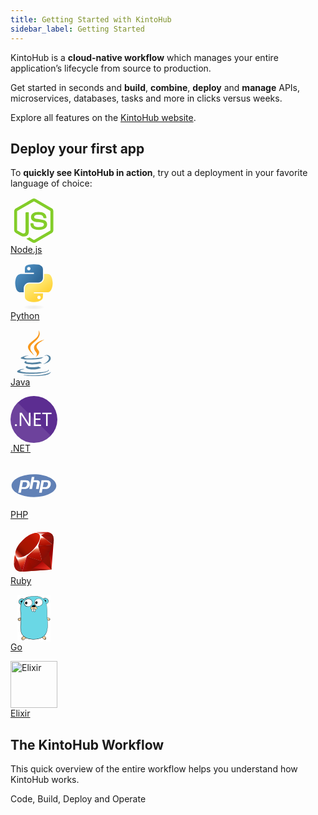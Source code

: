 ```yaml
---
title: Getting Started with KintoHub
sidebar_label: Getting Started
---
```


KintoHub is a __cloud-native workflow__ which manages your entire application’s lifecycle from source to production.

Get started in seconds and __build__, __combine__, __deploy__ and __manage__ APIs, microservices, databases, tasks and more in clicks versus weeks.

Explore all features on the [KintoHub website](https://www.kintohub.com).

## Deploy your first app

To __quickly see KintoHub in action__, try out a deployment in your favorite language of choice:

<!-- Icons from: https://konpa.github.io/devicon/ -->

[<span class="float-left-padding center"><svg viewBox="0 0 128 128" width=75 height=75>
<path fill="#83CD29" d="M112.771 30.334l-44.097-25.605c-2.781-1.584-6.402-1.584-9.205 0l-44.568 25.605c-2.87 1.651-4.901 4.754-4.901 8.073v51.142c0 3.319 2.084 6.423 4.954 8.083l11.775 6.688c5.628 2.772 7.617 2.772 10.178 2.772 8.333 0 13.093-5.039 13.093-13.828v-50.49c0-.713-.371-1.774-1.071-1.774h-5.623c-.712 0-2.306 1.061-2.306 1.773v50.49c0 3.896-3.524 7.773-10.11 4.48l-12.167-7.013c-.424-.23-.723-.693-.723-1.181v-51.142c0-.482.555-.966.982-1.213l44.424-25.561c.415-.235 1.025-.235 1.439 0l43.882 25.555c.42.253.272.722.272 1.219v51.142c0 .488.183.963-.232 1.198l-44.086 25.576c-.378.227-.847.227-1.261 0l-11.307-6.749c-.341-.198-.746-.269-1.073-.086-3.146 1.783-3.726 2.02-6.677 3.043-.726.253-1.797.692.41 1.929l14.798 8.754c1.417.82 3.027 1.246 4.647 1.246 1.642 0 3.25-.426 4.667-1.246l43.885-25.582c2.87-1.672 4.23-4.764 4.23-8.083v-51.142c0-3.319-1.36-6.414-4.229-8.073zM77.91 81.445c-11.726 0-14.309-3.235-15.17-9.066-.1-.628-.633-1.379-1.272-1.379h-5.731c-.709 0-1.279.86-1.279 1.566 0 7.466 4.059 16.512 23.453 16.512 14.039 0 22.088-5.455 22.088-15.109 0-9.572-6.467-12.084-20.082-13.886-13.762-1.819-15.16-2.738-15.16-5.962 0-2.658 1.184-6.203 11.374-6.203 9.105 0 12.461 1.954 13.842 8.091.118.577.645.991 1.24.991h5.754c.354 0 .692-.143.94-.396.24-.272.367-.613.335-.979-.891-10.568-7.912-15.493-22.112-15.493-12.631 0-20.166 5.334-20.166 14.275 0 9.698 7.497 12.378 19.622 13.577 14.505 1.422 15.633 3.542 15.633 6.395 0 4.955-3.978 7.066-13.309 7.066z"></path>
</svg>  
Node.js</span>](introduction/deploy-your-first/nodejs-app.md)

[<span class="float-left-padding center"><svg viewBox="0 0 128 128" width=75 height=75>
<linearGradient id="a" gradientUnits="userSpaceOnUse" x1="70.252" y1="1237.476" x2="170.659" y2="1151.089" gradientTransform="matrix(.563 0 0 -.568 -29.215 707.817)"><stop offset="0" stop-color="#5A9FD4"/><stop offset="1" stop-color="#306998"/></linearGradient><path fill="url(#a)" d="M63.391 1.988c-4.222.02-8.252.379-11.8 1.007-10.45 1.846-12.346 5.71-12.346 12.837v9.411h24.693v3.137h-33.961c-7.176 0-13.46 4.313-15.426 12.521-2.268 9.405-2.368 15.275 0 25.096 1.755 7.311 5.947 12.519 13.124 12.519h8.491v-11.282c0-8.151 7.051-15.34 15.426-15.34h24.665c6.866 0 12.346-5.654 12.346-12.548v-23.513c0-6.693-5.646-11.72-12.346-12.837-4.244-.706-8.645-1.027-12.866-1.008zm-13.354 7.569c2.55 0 4.634 2.117 4.634 4.721 0 2.593-2.083 4.69-4.634 4.69-2.56 0-4.633-2.097-4.633-4.69-.001-2.604 2.073-4.721 4.633-4.721z"/><linearGradient id="b" gradientUnits="userSpaceOnUse" x1="209.474" y1="1098.811" x2="173.62" y2="1149.537" gradientTransform="matrix(.563 0 0 -.568 -29.215 707.817)"><stop offset="0" stop-color="#FFD43B"/><stop offset="1" stop-color="#FFE873"/></linearGradient><path fill="url(#b)" d="M91.682 28.38v10.966c0 8.5-7.208 15.655-15.426 15.655h-24.665c-6.756 0-12.346 5.783-12.346 12.549v23.515c0 6.691 5.818 10.628 12.346 12.547 7.816 2.297 15.312 2.713 24.665 0 6.216-1.801 12.346-5.423 12.346-12.547v-9.412h-24.664v-3.138h37.012c7.176 0 9.852-5.005 12.348-12.519 2.578-7.735 2.467-15.174 0-25.096-1.774-7.145-5.161-12.521-12.348-12.521h-9.268zm-13.873 59.547c2.561 0 4.634 2.097 4.634 4.692 0 2.602-2.074 4.719-4.634 4.719-2.55 0-4.633-2.117-4.633-4.719 0-2.595 2.083-4.692 4.633-4.692z"/><radialGradient id="c" cx="1825.678" cy="444.45" r="26.743" gradientTransform="matrix(0 -.24 -1.055 0 532.979 557.576)" gradientUnits="userSpaceOnUse"><stop offset="0" stop-color="#B8B8B8" stop-opacity=".498"/><stop offset="1" stop-color="#7F7F7F" stop-opacity="0"/></radialGradient><path opacity=".444" fill="url(#c)" enable-background="new" d="M97.309 119.597c0 3.543-14.816 6.416-33.091 6.416-18.276 0-33.092-2.873-33.092-6.416 0-3.544 14.815-6.417 33.092-6.417 18.275 0 33.091 2.872 33.091 6.417z"/></svg>  
Python</span>](introduction/deploy-your-first/python-app.md)

[<span class="float-left-padding center"><svg viewBox="0 0 128 128" width=75 height=75>
<path fill="#5382A1" d="M47.617 98.12s-4.767 2.774 3.397 3.71c9.892 1.13 14.947.968 25.845-1.092 0 0 2.871 1.795 6.873 3.351-24.439 10.47-55.308-.607-36.115-5.969zM44.629 84.455s-5.348 3.959 2.823 4.805c10.567 1.091 18.91 1.18 33.354-1.6 0 0 1.993 2.025 5.132 3.131-29.542 8.64-62.446.68-41.309-6.336z"></path><path fill="#F8981D" d="M69.802 61.271c6.025 6.935-1.58 13.17-1.58 13.17s15.289-7.891 8.269-17.777c-6.559-9.215-11.587-13.792 15.635-29.58 0 .001-42.731 10.67-22.324 34.187z"></path><path fill="#5382A1" d="M102.123 108.229s3.529 2.91-3.888 5.159c-14.102 4.272-58.706 5.56-71.094.171-4.451-1.938 3.899-4.625 6.526-5.192 2.739-.593 4.303-.485 4.303-.485-4.953-3.487-32.013 6.85-13.743 9.815 49.821 8.076 90.817-3.637 77.896-9.468zM49.912 70.294s-22.686 5.389-8.033 7.348c6.188.828 18.518.638 30.011-.326 9.39-.789 18.813-2.474 18.813-2.474s-3.308 1.419-5.704 3.053c-23.042 6.061-67.544 3.238-54.731-2.958 10.832-5.239 19.644-4.643 19.644-4.643zM90.609 93.041c23.421-12.167 12.591-23.86 5.032-22.285-1.848.385-2.677.72-2.677.72s.688-1.079 2-1.543c14.953-5.255 26.451 15.503-4.823 23.725 0-.002.359-.327.468-.617z"></path><path fill="#F8981D" d="M76.491 1.587s12.968 12.976-12.303 32.923c-20.266 16.006-4.621 25.13-.007 35.559-11.831-10.673-20.509-20.07-14.688-28.815 8.548-12.834 32.229-19.059 26.998-39.667z"></path><path fill="#5382A1" d="M52.214 126.021c22.476 1.437 57-.8 57.817-11.436 0 0-1.571 4.032-18.577 7.231-19.186 3.612-42.854 3.191-56.887.874 0 .001 2.875 2.381 17.647 3.331z"></path>
</svg>  
Java</span>](introduction/deploy-your-first/java-app.md)

[<span class="float-left-padding center"><svg id="Layer_1" data-name="Layer 1" viewBox="0 0 64 64" width=75 height=75><defs><style>.cls-1{fill:#5c2d91;}.cls-2,.cls-3{fill:#fff;}.cls-2{opacity:0.1;}</style></defs><title>logo_NET</title><circle class="cls-1" cx="32" cy="32" r="32"/><path class="cls-2" d="M9.82,9A32,32,0,1,0,55,54.18Z"/><path class="cls-3" d="M7.4,41.25a1.35,1.35,0,0,1-1-.42,1.38,1.38,0,0,1-.41-1,1.4,1.4,0,0,1,.41-1,1.34,1.34,0,0,1,1-.43,1.37,1.37,0,0,1,1,.43,1.39,1.39,0,0,1,.42,1,1.37,1.37,0,0,1-.42,1A1.38,1.38,0,0,1,7.4,41.25Z"/><path class="cls-3" d="M27.27,41H24.65L15.28,26.46a6.06,6.06,0,0,1-.58-1.14h-.08a18.71,18.71,0,0,1,.1,2.5V41H12.59V22.77h2.77l9.12,14.28q.57.89.74,1.22h.05a19.29,19.29,0,0,1-.13-2.68V22.77h2.13Z"/><path class="cls-3" d="M41.69,41H32V22.77h9.24V24.7H34.18v6.06h6.58v1.92H34.18V39h7.52Z"/><path class="cls-3" d="M56,24.7H50.7V41H48.57V24.7H43.33V22.77H56Z"/></svg>  
.NET</span>](introduction/deploy-your-first/dotnet-app.md)

[<span class="float-left-padding center"><svg viewBox="0 0 128 128" width=75 height=75>
<path fill="#6181B6" d="M64 33.039c-33.74 0-61.094 13.862-61.094 30.961s27.354 30.961 61.094 30.961 61.094-13.862 61.094-30.961-27.354-30.961-61.094-30.961zm-15.897 36.993c-1.458 1.364-3.077 1.927-4.86 2.507-1.783.581-4.052.461-6.811.461h-6.253l-1.733 10h-7.301l6.515-34h14.04c4.224 0 7.305 1.215 9.242 3.432 1.937 2.217 2.519 5.364 1.747 9.337-.319 1.637-.856 3.159-1.614 4.515-.759 1.357-1.75 2.624-2.972 3.748zm21.311 2.968l2.881-14.42c.328-1.688.208-2.942-.361-3.555-.57-.614-1.782-1.025-3.635-1.025h-5.79l-3.731 19h-7.244l6.515-33h7.244l-1.732 9h6.453c4.061 0 6.861.815 8.402 2.231s2.003 3.356 1.387 6.528l-3.031 15.241h-7.358zm40.259-11.178c-.318 1.637-.856 3.133-1.613 4.488-.758 1.357-1.748 2.598-2.971 3.722-1.458 1.364-3.078 1.927-4.86 2.507-1.782.581-4.053.461-6.812.461h-6.253l-1.732 10h-7.301l6.514-34h14.041c4.224 0 7.305 1.215 9.241 3.432 1.935 2.217 2.518 5.418 1.746 9.39zM95.919 54h-5.001l-2.727 14h4.442c2.942 0 5.136-.29 6.576-1.4 1.442-1.108 2.413-2.828 2.918-5.421.484-2.491.264-4.434-.66-5.458-.925-1.024-2.774-1.721-5.548-1.721zM38.934 54h-5.002l-2.727 14h4.441c2.943 0 5.136-.29 6.577-1.4 1.441-1.108 2.413-2.828 2.917-5.421.484-2.491.264-4.434-.66-5.458s-2.772-1.721-5.546-1.721z"></path>
</svg>  
PHP</span>](introduction/deploy-your-first/php-app.md)

[<span class="float-left-padding center"><svg width=75 height=75 viewBox="-22 -22 300 300" preserveAspectRatio="xMidYMid">
    <defs>
        <linearGradient x1="84.7503645%" y1="111.399353%" x2="58.2543962%" y2="64.5837087%" id="linearGradient-1">
            <stop stop-color="#FB7655" offset="0%"></stop>
            <stop stop-color="#FB7655" offset="0%"></stop>
            <stop stop-color="#E42B1E" offset="41%"></stop>
            <stop stop-color="#990000" offset="99%"></stop>
            <stop stop-color="#990000" offset="100%"></stop>
        </linearGradient>
        <linearGradient x1="116.651024%" y1="60.8903211%" x2="1.74616041%" y2="19.2879503%" id="linearGradient-2">
            <stop stop-color="#871101" offset="0%"></stop>
            <stop stop-color="#871101" offset="0%"></stop>
            <stop stop-color="#911209" offset="99%"></stop>
            <stop stop-color="#911209" offset="100%"></stop>
        </linearGradient>
        <linearGradient x1="75.7744024%" y1="219.327131%" x2="38.9781357%" y2="7.82868176%" id="linearGradient-3">
            <stop stop-color="#871101" offset="0%"></stop>
            <stop stop-color="#871101" offset="0%"></stop>
            <stop stop-color="#911209" offset="99%"></stop>
            <stop stop-color="#911209" offset="100%"></stop>
        </linearGradient>
        <linearGradient x1="50.012428%" y1="7.23449921%" x2="66.4830414%" y2="79.1354134%" id="linearGradient-4">
            <stop stop-color="#FFFFFF" offset="0%"></stop>
            <stop stop-color="#FFFFFF" offset="0%"></stop>
            <stop stop-color="#E57252" offset="23%"></stop>
            <stop stop-color="#DE3B20" offset="46%"></stop>
            <stop stop-color="#A60003" offset="99%"></stop>
            <stop stop-color="#A60003" offset="100%"></stop>
        </linearGradient>
        <linearGradient x1="46.1741749%" y1="16.347907%" x2="49.9323342%" y2="83.0468449%" id="linearGradient-5">
            <stop stop-color="#FFFFFF" offset="0%"></stop>
            <stop stop-color="#FFFFFF" offset="0%"></stop>
            <stop stop-color="#E4714E" offset="23%"></stop>
            <stop stop-color="#BE1A0D" offset="56%"></stop>
            <stop stop-color="#A80D00" offset="99%"></stop>
            <stop stop-color="#A80D00" offset="100%"></stop>
        </linearGradient>
        <linearGradient x1="36.9653573%" y1="15.5936471%" x2="49.5282324%" y2="92.4776332%" id="linearGradient-6">
            <stop stop-color="#FFFFFF" offset="0%"></stop>
            <stop stop-color="#FFFFFF" offset="0%"></stop>
            <stop stop-color="#E46342" offset="18%"></stop>
            <stop stop-color="#C82410" offset="40%"></stop>
            <stop stop-color="#A80D00" offset="99%"></stop>
            <stop stop-color="#A80D00" offset="100%"></stop>
        </linearGradient>
        <linearGradient x1="13.6086166%" y1="58.3456855%" x2="85.7636612%" y2="-46.7167814%" id="linearGradient-7">
            <stop stop-color="#FFFFFF" offset="0%"></stop>
            <stop stop-color="#FFFFFF" offset="0%"></stop>
            <stop stop-color="#C81F11" offset="54%"></stop>
            <stop stop-color="#BF0905" offset="99%"></stop>
            <stop stop-color="#BF0905" offset="100%"></stop>
        </linearGradient>
        <linearGradient x1="27.6242038%" y1="21.1345847%" x2="50.7445145%" y2="79.0557818%" id="linearGradient-8">
            <stop stop-color="#FFFFFF" offset="0%"></stop>
            <stop stop-color="#FFFFFF" offset="0%"></stop>
            <stop stop-color="#DE4024" offset="31%"></stop>
            <stop stop-color="#BF190B" offset="99%"></stop>
            <stop stop-color="#BF190B" offset="100%"></stop>
        </linearGradient>
        <linearGradient x1="-20.6671297%" y1="122.281897%" x2="104.241521%" y2="-6.34211007%" id="linearGradient-9">
            <stop stop-color="#BD0012" offset="0%"></stop>
            <stop stop-color="#BD0012" offset="0%"></stop>
            <stop stop-color="#FFFFFF" offset="7%"></stop>
            <stop stop-color="#FFFFFF" offset="17%"></stop>
            <stop stop-color="#C82F1C" offset="27%"></stop>
            <stop stop-color="#820C01" offset="33%"></stop>
            <stop stop-color="#A31601" offset="46%"></stop>
            <stop stop-color="#B31301" offset="72%"></stop>
            <stop stop-color="#E82609" offset="99%"></stop>
            <stop stop-color="#E82609" offset="100%"></stop>
        </linearGradient>
        <linearGradient x1="58.7919609%" y1="65.2049657%" x2="11.9636556%" y2="50.1275621%" id="linearGradient-10">
            <stop stop-color="#8C0C01" offset="0%"></stop>
            <stop stop-color="#8C0C01" offset="0%"></stop>
            <stop stop-color="#990C00" offset="54%"></stop>
            <stop stop-color="#A80D0E" offset="99%"></stop>
            <stop stop-color="#A80D0E" offset="100%"></stop>
        </linearGradient>
        <linearGradient x1="79.3194899%" y1="62.7538068%" x2="23.088288%" y2="17.8876818%" id="linearGradient-11">
            <stop stop-color="#7E110B" offset="0%"></stop>
            <stop stop-color="#7E110B" offset="0%"></stop>
            <stop stop-color="#9E0C00" offset="99%"></stop>
            <stop stop-color="#9E0C00" offset="100%"></stop>
        </linearGradient>
        <linearGradient x1="92.8800277%" y1="74.1223655%" x2="59.8414537%" y2="39.7039965%" id="linearGradient-12">
            <stop stop-color="#79130D" offset="0%"></stop>
            <stop stop-color="#79130D" offset="0%"></stop>
            <stop stop-color="#9E120B" offset="99%"></stop>
            <stop stop-color="#9E120B" offset="100%"></stop>
        </linearGradient>
        <radialGradient cx="32.0008013%" cy="40.2100469%" fx="32.0008013%" fy="40.2100469%" r="69.5729556%" id="radialGradient-13">
            <stop stop-color="#A80D00" offset="0%"></stop>
            <stop stop-color="#A80D00" offset="0%"></stop>
            <stop stop-color="#7E0E08" offset="99%"></stop>
            <stop stop-color="#7E0E08" offset="100%"></stop>
        </radialGradient>
        <radialGradient cx="13.5493795%" cy="40.859922%" fx="13.5493795%" fy="40.859922%" r="88.3861936%" id="radialGradient-14">
            <stop stop-color="#A30C00" offset="0%"></stop>
            <stop stop-color="#A30C00" offset="0%"></stop>
            <stop stop-color="#800E08" offset="99%"></stop>
            <stop stop-color="#800E08" offset="100%"></stop>
        </radialGradient>
        <linearGradient x1="56.5701955%" y1="101.716594%" x2="3.10480737%" y2="11.9932603%" id="linearGradient-15">
            <stop stop-color="#8B2114" offset="0%"></stop>
            <stop stop-color="#8B2114" offset="0%"></stop>
            <stop stop-color="#9E100A" offset="43%"></stop>
            <stop stop-color="#B3100C" offset="99%"></stop>
            <stop stop-color="#B3100C" offset="100%"></stop>
        </linearGradient>
        <linearGradient x1="30.8698732%" y1="35.5989756%" x2="92.4707626%" y2="100.693616%" id="linearGradient-16">
            <stop stop-color="#B31000" offset="0%"></stop>
            <stop stop-color="#B31000" offset="0%"></stop>
            <stop stop-color="#910F08" offset="44%"></stop>
            <stop stop-color="#791C12" offset="99%"></stop>
            <stop stop-color="#791C12" offset="100%"></stop>
        </linearGradient>
    </defs>
    <g>
        <path d="M197.467337,167.763618 L51.9461307,254.173266 L240.368563,241.387417 L254.880804,51.3929648 L197.467337,167.763618 Z" fill="url(#linearGradient-1)"></path>
        <path d="M240.677307,241.257487 L224.482412,129.479397 L180.369367,187.729045 L240.677307,241.257487 Z" fill="url(#linearGradient-2)"></path>
        <path d="M240.896,241.257487 L122.249648,231.943719 L52.5764824,253.930131 L240.896,241.257487 Z" fill="url(#linearGradient-3)"></path>
        <path d="M52.7437186,253.954573 L82.3831156,156.854673 L17.161005,170.800884 L52.7437186,253.954573 Z" fill="url(#linearGradient-4)"></path>
        <path d="M180.357789,188.050653 L153.085427,81.2253266 L75.0375879,154.384724 L180.357789,188.050653 Z" fill="url(#linearGradient-5)"></path>
        <path d="M248.693065,82.7304523 L174.916181,22.4739698 L154.371859,88.8924623 L248.693065,82.7304523 Z" fill="url(#linearGradient-6)"></path>
        <path d="M214.190955,0.990552764 L170.799598,24.9696482 L143.424322,0.668944724 L214.190955,0.990552764 Z" fill="url(#linearGradient-7)"></path>
        <path d="M0,203.37206 L18.1772864,170.220704 L3.47336683,130.727236 L0,203.37206 Z" fill="url(#linearGradient-8)"></path>
        <path d="M2.49567839,129.479397 L17.2896482,171.442814 L81.5726633,157.020623 L154.963618,88.8139899 L175.675176,23.0271357 L143.062834,0 L87.617608,20.7501508 C70.1491457,36.9977889 36.2516583,69.1457286 35.0295477,69.7503518 C33.8203015,70.3678392 12.6456281,110.388744 2.49567839,129.479397 L2.49567839,129.479397 Z" fill="#FFFFFF"></path>
        <path d="M54.441809,54.0944724 C92.3015075,16.5563819 141.108744,-5.62170854 159.839196,13.2759799 C178.55807,32.1736683 158.707136,78.0992965 120.847437,115.624523 C82.9877387,153.149749 34.7851256,176.54995 16.0675377,157.652261 C-2.66291457,138.767437 16.5821106,91.6196985 54.441809,54.0944724 L54.441809,54.0944724 Z" fill="url(#linearGradient-9)"></path>
        <path d="M52.7437186,253.91598 L82.1515578,156.507337 L179.817487,187.883417 C144.504925,220.996181 105.230151,248.988945 52.7437186,253.91598 L52.7437186,253.91598 Z" fill="url(#linearGradient-10)"></path>
        <path d="M155.092261,88.6223116 L180.164824,187.934874 C209.662714,156.918995 236.137487,123.574673 249.103437,82.3316583 L155.092261,88.6223116 L155.092261,88.6223116 Z" fill="url(#linearGradient-11)"></path>
        <path d="M248.847437,82.8333668 C258.881608,52.5507538 261.197186,9.1079397 213.880925,1.04201005 L175.056402,22.4868342 L248.847437,82.8333668 L248.847437,82.8333668 Z" fill="url(#linearGradient-12)"></path>
        <path d="M0,202.934673 C1.38934673,252.913849 37.4480402,253.658693 52.8080402,254.097367 L17.3282412,171.236985 L0,202.934673 L0,202.934673 Z" fill="#9E1209"></path>
        <path d="M155.232482,88.7766834 C177.899417,102.708744 223.58191,130.688643 224.508141,131.203216 C225.947658,132.013668 244.203417,100.418894 248.345729,82.5632161 L155.232482,88.7766834 L155.232482,88.7766834 Z" fill="url(#radialGradient-13)"></path>
        <path d="M82.1129648,156.507337 L121.426332,232.355377 C144.672161,219.748342 162.875176,204.388342 179.547337,187.934874 L82.1129648,156.507337 L82.1129648,156.507337 Z" fill="url(#radialGradient-14)"></path>
        <path d="M17.1738693,171.339899 L11.6036181,237.668342 C22.1137688,252.024925 36.5732663,253.272764 51.7403015,252.153568 C40.7670352,224.842613 18.8462312,170.233568 17.1738693,171.339899 L17.1738693,171.339899 Z" fill="url(#linearGradient-15)"></path>
        <path d="M174.826131,22.6540704 L252.925427,33.6144724 C248.757387,15.9517588 235.957387,4.55396985 214.139497,0.990552764 L174.826131,22.6540704 L174.826131,22.6540704 Z" fill="url(#linearGradient-16)"></path>
    </g>
</svg>  
Ruby</span>](introduction/deploy-your-first/ruby-app.md)

[<span class="float-left-padding center"><svg viewBox="0 0 128 128" width=75 height=75>
<path id="a" d="M18.8 1h90.5v126h-90.5z" fill="#fff"></path><path fill-rule="evenodd" clip-rule="evenodd" fill="#F6D2A2" d="M21.1 68.7c.2 3.5 3.7 1.9 5.3.8 1.5-1.1 2-.2 2.1-2.3.1-1.4.2-2.7.2-4.1-2.3-.2-4.8.3-6.7 1.7-.9.7-2.8 3-.9 3.9" clip-path="url(#b)"></path><path d="M23 71.2c-.7 0-2-.3-2.2-2.3-.6-.4-.8-.9-.8-1.2-.1-1.2 1.2-2.6 1.9-3.1 1.6-1.2 3.7-1.8 5.9-1.8h1.3v.3c.1 1.1 0 2.2-.1 3.2 0 .3 0 .6-.1.9-.1 1.5-.4 1.7-1.1 2-.3.1-.6.2-1.1.6-.5.3-2.2 1.4-3.7 1.4zm4.8-7.8c-2.1 0-4 .6-5.5 1.7-.7.5-1.7 1.7-1.6 2.5 0 .3.2.6.6.8l.2.1v.2c.1 1.6.9 1.8 1.5 1.8 1 0 2.4-.7 3.3-1.3.6-.4 1-.5 1.3-.6.5-.2.6-.2.7-1.4 0-.3 0-.6.1-.9.1-.9.1-1.9.1-2.8-.3-.1-.5-.1-.7-.1z" clip-path="url(#b)"></path><path fill-rule="evenodd" clip-rule="evenodd" fill="#C6B198" d="M21.1 68.7c.5-.2 1.1-.3 1.4-.8" clip-path="url(#b)"></path><path d="M21.1 69c-.1 0-.3-.1-.3-.2-.1-.2 0-.4.2-.4.1 0 .2-.1.2-.1.4-.2.8-.3 1-.6.1-.1.3-.2.5-.1.1.1.2.3.1.5-.4.5-.9.7-1.3.8l-.2.1h-.2z" clip-path="url(#b)"></path><path fill-rule="evenodd" clip-rule="evenodd" fill="#6AD7E5" d="M29.3 26.4c-13.6-3.8-3.5-21.1 7.4-14l-7.4 14z" clip-path="url(#b)"></path><path d="M29.5 26.8l-.3-.1c-7-2-6.9-7-6.7-8.5.5-3.8 4.1-7.8 8.9-7.8 1.9 0 3.7.6 5.5 1.8l.3.2-7.7 14.4zm1.9-15.7c-4.5 0-7.8 3.7-8.3 7.2-.5 3.6 1.7 6.4 6 7.7l7.1-13.5c-1.5-.9-3.1-1.4-4.8-1.4z" clip-path="url(#b)"></path><path fill-rule="evenodd" clip-rule="evenodd" fill="#6AD7E5" d="M89.6 11.1c10.7-7.5 20.5 9.5 8 13.8l-8-13.8z" clip-path="url(#b)"></path><path d="M97.5 25.3l-8.3-14.3.3-.2c1.9-1.3 3.8-2 5.7-2 4.6 0 7.9 3.8 8.6 7.5.3 1.5.6 6.6-6 8.8l-.3.2zm-7.4-14l7.7 13.3c3.9-1.4 5.9-4.4 5.3-8-.6-3.4-3.7-6.9-7.9-6.9-1.7-.1-3.4.4-5.1 1.6z" clip-path="url(#b)"></path><path fill-rule="evenodd" clip-rule="evenodd" fill="#F6D2A2" d="M92 112.3c2.7 1.7 7.7 6.8 3.6 9.3-3.9 3.6-6.1-4-9.6-5 1.5-2 3.4-3.9 6-4.3" clip-path="url(#b)"></path><path d="M93.5 122.9c-1.6 0-3-1.6-4.2-3.1-1.1-1.2-2.2-2.5-3.4-2.9l-.5-.1.3-.4c1.2-1.7 3.2-3.9 6.2-4.4h.1l.1.1c1.7 1.1 5.4 4.2 5.3 7.1 0 1.1-.6 2-1.7 2.7-.7.7-1.4 1-2.2 1zm-7-6.5c1.2.5 2.2 1.8 3.2 2.9 1.2 1.5 2.4 2.8 3.7 2.8.6 0 1.2-.3 1.8-.9h.1c.9-.6 1.4-1.3 1.4-2.2 0-2.3-2.9-5.2-4.9-6.5-1.8.5-3.6 1.7-5.3 3.9zM95.6 121.9c-.1 0-.2-.1-.3-.2-.2-.4-.4-.9-.5-1.3-.3-.8-.6-1.6-1.2-2.2-.1-.1-.1-.3 0-.5.1-.1.3-.1.5 0 .7.7 1.1 1.6 1.4 2.5l.5 1.2c.1.2 0 .4-.1.5h-.3z" clip-path="url(#b)"></path><path fill-rule="evenodd" clip-rule="evenodd" fill="#F6D2A2" d="M43.2 118.1c-3.2.5-5 3.4-7.7 4.9-2.5 1.5-3.5-.5-3.7-.9-.4-.2-.4.2-1-.4-2.3-3.7 2.4-6.4 4.9-8.2 3.5-.8 5.7 2.2 7.5 4.6" clip-path="url(#b)"></path><path d="M33.8 123.8c-1.3 0-2-1.1-2.2-1.5h-.1c-.3 0-.5-.1-.9-.5v-.1c-2.2-3.5 1.6-6.2 4.1-8l.9-.6h.2c.4-.1.7-.1 1.1-.1 3 0 4.9 2.6 6.5 4.7l.5.7-.6.1c-1.9.3-3.3 1.5-4.7 2.7-.9.8-1.8 1.5-2.8 2.1-.8.3-1.4.5-2 .5zm-2.2-2.1c.1 0 .2 0 .4.1h.1l.1.1c.2.3.7 1.2 1.7 1.2.5 0 1-.2 1.5-.5 1-.5 1.9-1.3 2.7-2 1.3-1.1 2.7-2.3 4.5-2.8-1.5-2-3.3-4.2-5.8-4.2-.3 0-.6 0-.9.1l-.8.6c-2.6 1.8-5.8 4.1-3.9 7.1.1.2.2.3.4.3zM31.8 122.4c-.2 0-.4-.2-.3-.4.1-1 .6-1.7 1.1-2.5.3-.4.5-.8.7-1.2.1-.2.3-.2.4-.2.2.1.2.3.2.4-.2.5-.5.9-.8 1.3-.5.7-.9 1.3-1 2.1 0 .4-.1.5-.3.5z" clip-path="url(#b)"></path><path fill-rule="evenodd" clip-rule="evenodd" d="M29.9 21.7c-1.8-.9-3.1-2.2-2-4.3 1-1.9 2.9-1.7 4.7-.8l-2.7 5.1zM94.8 19.9c1.8-.9 3.1-2.2 2-4.3-1-1.9-2.9-1.7-4.7-.8l2.7 5.1z" clip-path="url(#b)"></path><path fill-rule="evenodd" clip-rule="evenodd" fill="#F6D2A2" d="M107.1 68.2c-.2 3.5-3.7 1.9-5.3.8-1.5-1.1-2-.2-2.1-2.3-.1-1.4-.2-2.7-.2-4.1 2.3-.2 4.8.3 6.7 1.7 1 .8 2.8 3 .9 3.9" clip-path="url(#b)"></path><path d="M105.3 70.7c-1.5 0-3.2-1.1-3.7-1.4-.5-.3-.8-.5-1.1-.6-.8-.3-1-.5-1.1-2 0-.3 0-.6-.1-.9-.1-1-.2-2.1-.1-3.2v-.3h1.3c2.2 0 4.3.6 5.9 1.8.7.5 2 1.9 1.9 3.1 0 .4-.2.9-.8 1.2-.2 2-1.5 2.3-2.2 2.3zm-5.5-7.7c0 .9 0 1.9.1 2.8 0 .3 0 .6.1.9.1 1.2.2 1.2.7 1.4.3.1.7.3 1.3.6.9.6 2.3 1.3 3.3 1.3.6 0 1.4-.2 1.5-1.8v-.2l.2-.1c.4-.2.6-.4.6-.8.1-.8-.9-2-1.6-2.5-1.5-1.1-3.5-1.7-5.5-1.7-.2.1-.4.1-.7.1z" clip-path="url(#b)"></path><path fill-rule="evenodd" clip-rule="evenodd" fill="#C6B198" d="M107.1 68.2c-.5-.2-1.1-.3-1.4-.8" clip-path="url(#b)"></path><path d="M107.1 68.6h-.1l-.2-.1c-.5-.2-1-.3-1.3-.8-.1-.1-.1-.4.1-.5.1-.1.4-.1.5.1.2.3.6.4 1 .6.1 0 .2.1.2.1.2.1.3.3.2.4-.1.1-.3.2-.4.2z" clip-path="url(#b)"></path><path fill-rule="evenodd" clip-rule="evenodd" fill="#6AD7E5" d="M62.8 4c13.6 0 26.3 1.9 33 15 6 14.6 3.8 30.4 4.8 45.9.8 13.3 2.5 28.6-3.6 40.9-6.5 12.9-22.7 16.2-36 15.7-10.5-.4-23.1-3.8-29.1-13.4-6.9-11.2-3.7-27.9-3.2-40.4.6-14.8-4-29.7.9-44.1 4.9-15.1 18.5-18.5 33.2-19.6" clip-path="url(#b)"></path><path d="M63.3 121.9h-2.5c-4.1-.1-10.3-.8-16.4-3.3-5.9-2.4-10.2-5.8-13-10.3-5.6-9.1-4.6-21.6-3.7-32.7.2-2.8.4-5.4.5-7.9.2-5.2-.2-10.6-.7-15.7-.8-9.4-1.6-19.1 1.5-28.5 2.4-7 6.7-12 13.2-15.2 5.1-2.5 11.4-3.9 20.4-4.6 13.4-.1 26.7 1.8 33.4 15.1 4.4 10.7 4.4 22.2 4.5 33.3 0 4.2 0 8.5.3 12.7.1 1.3.2 2.6.2 3.9.8 12.2 1.7 26-3.9 37.2-2.8 5.7-7.7 9.9-14.4 12.6-5.4 2.2-12.2 3.4-19.4 3.4zm-.5-117.6c-14.1 1.1-27.9 4.2-33 19.4-3.1 9.3-2.3 18.9-1.5 28.2.4 5.2.9 10.5.7 15.8-.1 2.5-.3 5.1-.5 7.9-.9 11-1.9 23.4 3.6 32.3 2.3 3.7 9.7 12.5 28.8 13.2h2.5c22.1 0 30.3-9.8 33.3-15.6 5.5-11 4.6-24.8 3.9-36.9-.1-1.3-.2-2.6-.2-3.9-.2-4.2-.3-8.5-.3-12.7-.1-11-.1-22.5-4.4-33.1-3-5.9-7.5-9.9-13.7-12.2-6.4-2.1-13.6-2.4-19.2-2.4z" clip-path="url(#b)"></path><path fill-rule="evenodd" clip-rule="evenodd" fill="#fff" d="M65.2 22.2c2.4 14.2 25.6 10.4 22.3-3.9-3-12.8-23.1-9.2-22.3 3.9" clip-path="url(#b)"></path><path d="M76.2 31.5c-4.5 0-10.2-2.4-11.4-9.2-.2-3.2.8-6.1 2.9-8.3 2.3-2.5 5.8-3.9 9.4-3.9 4.2 0 9.2 2.2 10.6 8.3.8 3.4.2 6.4-1.7 8.8-2.1 2.6-5.8 4.3-9.8 4.3zm-10.7-9.3c.5 2.8 1.8 5 3.9 6.6 1.8 1.4 4.3 2.1 6.8 2.1 3.7 0 7.3-1.6 9.3-4.1 1.8-2.2 2.3-5.1 1.6-8.3-1.3-5.7-6-7.7-10-7.7-3.4 0-6.7 1.4-8.9 3.7-1.9 2-2.9 4.7-2.7 7.7z" clip-path="url(#b)"></path><path fill-rule="evenodd" clip-rule="evenodd" fill="#fff" d="M37.5 24.5c3.2 12.3 22.9 9.2 22.2-3.2-.9-14.8-25.3-12-22.2 3.2" clip-path="url(#b)"></path><path d="M48 32.7c-4.3 0-9.3-2.1-10.9-8.1-.7-3.5 0-6.7 2-9.1 2.2-2.7 5.8-4.3 9.7-4.3 5.2 0 10.7 3.1 11.1 10.1.2 2.9-.7 5.5-2.7 7.6-2.1 2.3-5.6 3.8-9.2 3.8zm.8-20.8c-3.7 0-7.1 1.5-9.2 4-1.9 2.3-2.5 5.2-1.8 8.5 1.4 5.6 6.2 7.6 10.2 7.6 3.4 0 6.7-1.3 8.8-3.6 1.8-1.9 2.7-4.4 2.5-7.1-.2-4.3-3.1-9.4-10.5-9.4z" clip-path="url(#b)"></path><path fill-rule="evenodd" clip-rule="evenodd" fill="#fff" d="M68 39.2c0 1.8.4 3.9.1 5.9-.5.9-1.4 1-2.2 1.3-1.1-.2-2-.9-2.5-1.9-.3-2.2.1-4.4.2-6.6l4.4 1.3z" clip-path="url(#b)"></path><path d="M65.9 46.8c-1.3-.2-2.3-1-2.8-2.1-.2-1.6-.1-3.1 0-4.6.1-.7.1-1.4.1-2.1v-.4l5.1 1.6v.2c0 .6.1 1.2.1 1.9.1 1.3.2 2.7 0 4v.1c-.4.8-1.1 1-1.8 1.3-.2-.1-.4 0-.7.1zm-2.2-2.4c.4.9 1.2 1.5 2.1 1.7.2-.1.4-.1.5-.2.6-.2 1.1-.4 1.4-.9.2-1.2.1-2.5 0-3.8 0-.6-.1-1.2-.1-1.7l-3.8-1.2c0 .6-.1 1.2-.1 1.7-.1 1.6-.2 3 0 4.4z" clip-path="url(#b)"></path><path fill-rule="evenodd" clip-rule="evenodd" d="M46.3 22.5c0 2-1.5 3.6-3.3 3.6-1.8 0-3.3-1.6-3.3-3.6s1.5-3.6 3.3-3.6c1.8 0 3.3 1.6 3.3 3.6" clip-path="url(#b)"></path><path fill-rule="evenodd" clip-rule="evenodd" fill="#fff" d="M45.2 23.3c0 .5-.4.9-.8.9s-.8-.4-.8-.9.4-.9.8-.9c.5 0 .8.4.8.9" clip-path="url(#b)"></path><path fill-rule="evenodd" clip-rule="evenodd" d="M74.2 21.6c0 2-1.5 3.6-3.3 3.6-1.8 0-3.3-1.6-3.3-3.6s1.5-3.6 3.3-3.6c1.8 0 3.3 1.6 3.3 3.6" clip-path="url(#b)"></path><path fill-rule="evenodd" clip-rule="evenodd" fill="#fff" d="M73.2 22.4c0 .5-.3.9-.8.9-.4 0-.8-.4-.8-.9s.3-.9.8-.9c.4 0 .8.4.8.9" clip-path="url(#b)"></path><path fill-rule="evenodd" clip-rule="evenodd" fill="#fff" d="M58.4 39c-1.5 3.5.8 10.6 4.8 5.4-.3-2.2.1-4.4.2-6.6l-5 1.2z" clip-path="url(#b)"></path><path d="M60.5 46.6c-.7 0-1.4-.4-1.9-1.2-1.1-1.6-1.3-4.6-.5-6.5l.1-.2 5.5-1.4v.4l-.1 2.2c-.1 1.5-.2 2.9 0 4.4v.1l-.1.1c-1 1.4-2 2.1-3 2.1zm-1.8-7.3c-.6 1.7-.4 4.4.5 5.7.4.6.8.9 1.3.9.7 0 1.5-.6 2.3-1.6-.2-1.5-.1-3 .1-4.4l.1-1.7-4.3 1.1z" clip-path="url(#b)"></path><path fill-rule="evenodd" clip-rule="evenodd" fill="#F6D2A2" d="M58.9 32.2c-2.7.2-4.9 3.5-3.5 6 1.9 3.4 6-.3 8.6 0 3 .1 5.4 3.2 7.8.6 2.7-2.9-1.2-5.7-4.1-7l-8.8.4z" clip-path="url(#b)"></path><path fill="#231F20" d="M69.7 40.2c-.9 0-1.8-.4-2.7-.8-.9-.4-1.9-.8-3-.8h-.3c-.8 0-1.7.3-2.7.7-1.1.4-2.2.7-3.2.7-1.2 0-2.1-.5-2.7-1.6-.7-1.2-.6-2.6.1-3.9.8-1.5 2.2-2.4 3.7-2.6l8.9-.4h.1c2.2.9 4.7 2.6 5.2 4.6.2 1-.1 2-.9 2.9-.8.9-1.6 1.2-2.5 1.2zm-5.6-2.2c1.1 0 2.2.5 3.2.9.9.4 1.7.7 2.5.7.7 0 1.3-.3 1.9-.9.7-.7.9-1.5.8-2.3-.4-1.7-2.8-3.3-4.7-4.1l-8.7.4c-1.3.1-2.5 1-3.2 2.2-.6 1.1-.6 2.3-.1 3.3.5.9 1.1 1.3 2.1 1.3.9 0 1.9-.4 2.9-.7 1.1-.4 2-.7 3-.7 0-.2.1-.2.3-.1z" clip-path="url(#b)"></path><path fill-rule="evenodd" clip-rule="evenodd" d="M58.6 32.1c-.2-4.7 8.8-5.3 9.8-1.4 1.1 4-9.4 4.9-9.8 1.4" clip-path="url(#b)"></path>
</svg>  
Go</span>](introduction/deploy-your-first/go-app.md)

[<span class="float-left-padding center"><img src="https://upload.wikimedia.org/wikipedia/en/a/a4/Elixir_programming_language_logo.png" height=75 alt="Elixir" style="display: inline-block" />  
Elixir</span>](introduction/deploy-your-first/elixir-app.md)

<div style="clear: both"></div>

## The KintoHub Workflow

This quick overview of the entire workflow helps you understand how KintoHub works.

Code, Build, Deploy and Operate